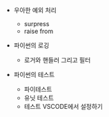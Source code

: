* 우아한 예외 처리
	* surpress
	* raise from 

* 파이썬의 로깅
	* 로거와 핸들러 그리고 필터

* 파이썬의 테스트
	* 파이테스트
	* 유닛 테스트
	* 테스트 VSCODE에서 설정하기